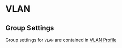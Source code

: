 # VLAN

## Group Settings
Group settings for `VLAN` are contained in [VLAN Profile](../vlan-profile/index.md)
